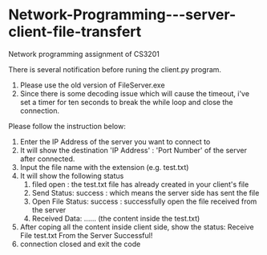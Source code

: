 # Network-Programming---server-client-file-transfert
Network programming assignment of CS3201

There is several notification before runing the client.py program.
  1) Please use the old version of FileServer.exe
  2) Since there is some decoding issue which will cause the timeout, i've set a timer for ten seconds to break the while loop and close the connection.

Please follow the instruction below:
  1) Enter the IP Address of the server you want to connect to
  2) It will show the destination 'IP Address' : 'Port Number' of the server after connected.
  3) Input the file name with the extension (e.g. test.txt)
  4) It will show the following status
      1. filed open : the test.txt file has already created in your client's file
      2. Send Status: success : which means the server side has sent the file
      3. Open File Status: success : successfully open the file received from the server
      4. Received Data: ...... (the content inside the test.txt)
  5) After coping all the content inside client side, show the status: Receive File test.txt From the Server Successful!
  6) connection closed and exit the code
